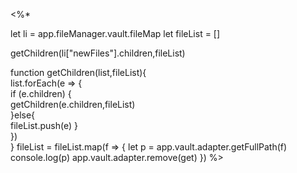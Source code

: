 <%*

let li = app.fileManager.vault.fileMap
let fileList = []

getChildren(li["newFiles"].children,fileList)

function getChildren(list,fileList){  
   list.forEach(e => {  
       if (e.children) {  
           getChildren(e.children,fileList)  
       }else{       
			fileList.push(e)
       }  
   })  
}
fileList = fileList.map(f => {
	let p = app.vault.adapter.getFullPath(f)
    console.log(p)
    app.vault.adapter.remove(get)
})
%>